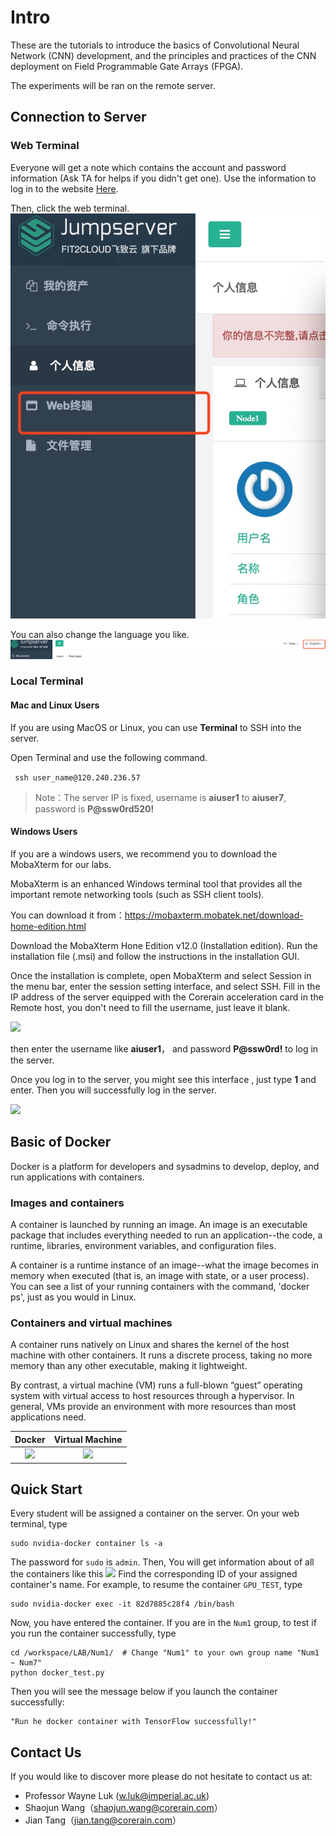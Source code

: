 # Intro

These are the tutorials to introduce the basics of Convolutional Neural Network (CNN) development, and the principles and practices of the CNN deployment on Field Programmable Gate Arrays (FPGA).

The experiments will be ran on the remote server.  

## Connection to Server

### Web Terminal
Everyone will get a note which contains the account and password information (Ask TA for helps if you didn't get one). Use the information to log in to the website [Here](https://demo.chiefdata.net).

Then, click the web terminal.
![](./web_terminal.jpeg)

You can also change the language you like.
![](./language.jpeg)

### Local Terminal

#### Mac and Linux Users

If you are using MacOS or Linux, you can use **Terminal** to SSH into the server.

Open Terminal and use the following command. 

``` ssh user_name@120.240.236.57```

> Note：The server IP is fixed, username is **aiuser1** to **aiuser7**, password is **P@ssw0rd520!**

#### Windows Users

If you are a windows users, we recommend you to download the MobaXterm for our labs.



MobaXterm is an enhanced Windows terminal tool that provides all the important remote networking tools (such as SSH client tools).



You can download it from：https://mobaxterm.mobatek.net/download-home-edition.html

Download the MobaXterm Hone Edition v12.0 (Installation edition). Run the installation file (.msi) and follow the instructions in the installation GUI. 

Once the installation is complete, open MobaXterm and select Session in the menu bar, enter the session setting interface, and select SSH. Fill in the IP address of the server equipped with the Corerain acceleration card in the Remote host, you don't need to fill the username, just leave it blank.

![](https://i.loli.net/2019/07/30/5d4055c4e442516911.png)

then enter the username like **aiuser1**， and password **P@ssw0rd!** to log  in the server.





Once you log in to the server, you might see this interface , just type **1** and enter. Then you will successfully log in the server.

![](https://i.loli.net/2019/07/30/5d4058019577113010.jpg)






## Basic of Docker
Docker is a platform for developers and sysadmins to develop, deploy, and run applications with containers.
### Images and containers
A container is launched by running an image. An image is an executable package that includes everything needed to run an application--the code, a runtime, libraries, environment variables, and configuration files.

A container is a runtime instance of an image--what the image becomes in memory when executed (that is, an image with state, or a user process). You can see a list of your running containers with the command, 'docker ps', just as you would in Linux.

### Containers and virtual machines
A container runs natively on Linux and shares the kernel of the host machine with other containers. It runs a discrete process, taking no more memory than any other executable, making it lightweight.

By contrast, a virtual machine (VM) runs a full-blown “guest” operating system with virtual access to host resources through a hypervisor. In general, VMs provide an environment with more resources than most applications need.

Docker             |  Virtual Machine
:-------------------------:|:-------------------------:
![](./Container@2x.png)  |  ![](VM@2x.png)

## Quick Start

Every student will be assigned a container on the server. On your web terminal, type
```
sudo nvidia-docker container ls -a
```
The password for `sudo` is `admin`. 
Then, You will get information about of all the containers like this
![](./container_info.jpg)
Find the corresponding ID of your assigned container's name. For example, to resume the container `GPU_TEST`, type
```
sudo nvidia-docker exec -it 82d7885c28f4 /bin/bash
```
Now, you have entered the container. If you are in the `Num1` group, to test if you run the container successfully, type 

```
cd /workspace/LAB/Num1/  # Change "Num1" to your own group name "Num1 ~ Num7" 
python docker_test.py
```
Then you will see the message below if you launch the container successfully:
```
"Run he docker container with TensorFlow successfully!"
```


## Contact Us

If you would like to discover more please do not hesitate to contact us at:

- Professor Wayne Luk ([w.luk@imperial.ac.uk](mailto:w.luk@imperial.ac.uk))
- Shaojun Wang（shaojun.wang@corerain.com）
- Jian Tang（jian.tang@corerain.com）
